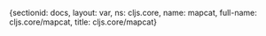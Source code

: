 {sectionid: docs, layout: var, ns: cljs.core, name: mapcat, full-name: cljs.core/mapcat,
  title: cljs.core/mapcat}

